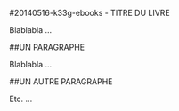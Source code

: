#20140516-k33g-ebooks - TITRE DU LIVRE

Blablabla ...

##UN PARAGRAPHE

Blablabla ...

##UN AUTRE PARAGRAPHE

Etc. ...